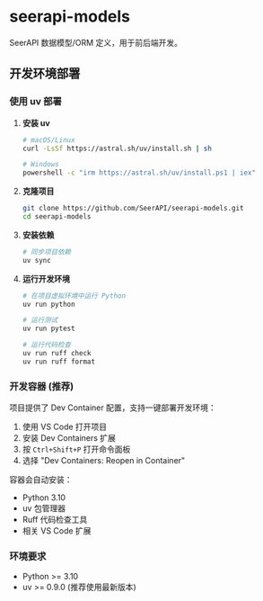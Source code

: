 # seerapi-models

SeerAPI 数据模型/ORM 定义，用于前后端开发。

## 开发环境部署

### 使用 uv 部署

1. **安装 uv**
   ```bash
   # macOS/Linux
   curl -LsSf https://astral.sh/uv/install.sh | sh
   
   # Windows
   powershell -c "irm https://astral.sh/uv/install.ps1 | iex"
   ```

2. **克隆项目**
   ```bash
   git clone https://github.com/SeerAPI/seerapi-models.git
   cd seerapi-models
   ```

3. **安装依赖**
   ```bash
   # 同步项目依赖
   uv sync
   ```

4. **运行开发环境**
   ```bash
   # 在项目虚拟环境中运行 Python
   uv run python
   
   # 运行测试
   uv run pytest
   
   # 运行代码检查
   uv run ruff check
   uv run ruff format
   ```

### 开发容器 (推荐)

项目提供了 Dev Container 配置，支持一键部署开发环境：

1. 使用 VS Code 打开项目
2. 安装 Dev Containers 扩展
3. 按 `Ctrl+Shift+P` 打开命令面板
4. 选择 "Dev Containers: Reopen in Container"

容器会自动安装：
- Python 3.10
- uv 包管理器
- Ruff 代码检查工具
- 相关 VS Code 扩展

### 环境要求

- Python >= 3.10
- uv >= 0.9.0 (推荐使用最新版本)